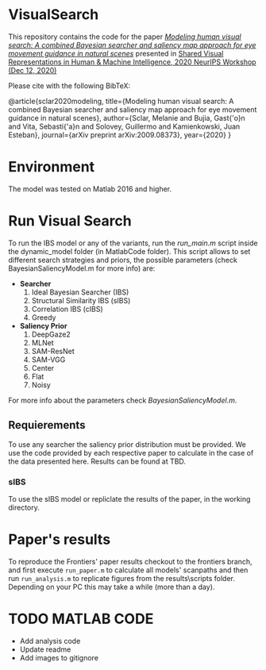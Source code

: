 # VisualSearch
This repository contains the code for the paper [*Modeling human visual search: A combined Bayesian searcher and saliency map approach for eye movement guidance in natural scenes*](https://arxiv.org/pdf/2009.08373) presented in [Shared Visual Representations in Human & Machine Intelligence,
2020 NeurIPS Workshop (Dec 12, 2020)](https://www.svrhm.com/)

Please cite with the following BibTeX: 

@article{sclar2020modeling,
  title={Modeling human visual search: A combined Bayesian searcher and saliency map approach for eye movement guidance in natural scenes},
  author={Sclar, Melanie and Bujia, Gast{\'o}n and Vita, Sebasti{\'a}n and Solovey, Guillermo and Kamienkowski, Juan Esteban},
  journal={arXiv preprint arXiv:2009.08373},
  year={2020}
}

# Environment
The model was tested on Matlab 2016 and higher.

# Run Visual Search
To run the IBS model or any of the variants, run the *run\_main.m* script inside the dynamic_model folder (in MatlabCode folder). This script allows to set different search strategies and priors, the possible parameters (check BayesianSaliencyModel.m for more info) are:

* **Searcher**
	1. Ideal Bayesian Searcher (IBS)
	2. Structural Similarity IBS (sIBS)
	3. Correlation IBS (cIBS)
	4. Greedy 
* **Saliency Prior**
	1. DeepGaze2
	2. MLNet
	3. SAM-ResNet
	4. SAM-VGG
	5. Center
	6. Flat
	7. Noisy

For more info about the parameters check *BayesianSaliencyModel.m*.

## Requierements
To use any searcher the saliency prior distribution must be provided. We use the code provided by each respective paper to calculate in the case of the data presented here. Results can be found at TBD. 

### sIBS
To use the sIBS model or repliclate the results of the paper, in the working directory. 

# Paper's results
To reproduce the Frontiers' paper results checkout to the frontiers branch, and first execute `run_paper.m` to calculate all models' scanpaths and then run `run_analysis.m` to replicate figures from the results\scripts folder. Depending on your PC this may take a while (more than a day).

# TODO MATLAB CODE
- Add analysis code
- Update readme
- Add images to gitignore
